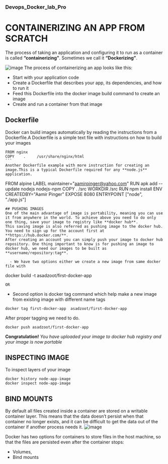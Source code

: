 ### Devops_Docker_lab_Pro
# CONTAINERIZING AN APP FROM SCRATCH
The process of taking an application and configuring it to run as a container is called **“containerizing”**. Sometimes we call it **“Dockerizing”**.

![image](https://user-images.githubusercontent.com/71556060/196003045-e9c2872b-b5fb-4230-b19f-7e4ee8fe2c62.png)
The process of containerizing an app looks like this:
  - Start with your application code
  - Create a Dockerfile that describes your app, its dependencies, and how to run it
  - Feed this Dockerfile into the docker image build command to create an image
  - Create and run a container from that image

## Dockerfile
Docker can build images automatically by reading the instructions from a Dockerfile.A Dockerfile is a simple text file with instructions on how to build your images
````
FROM nginx
COPY    .     /usr/share/nginx/html
```
Another Dockerfile example with more instruction for creating an image.This is a typical Dockerfile required for any **node.js** application.
````
FROM alpine
LABEL maintainer="aamirpinger@yahoo.com"
RUN apk add --update nodejs nodejs-npm
COPY      .     /src
WORKDIR /src
RUN npm install
ENV CREATEDBY="Aamir Pinger"
EXPOSE 8080
ENTRYPOINT ["node", "./app.js"]
````
## PUSHING IMAGES
One of the main advantage of image is portability, meaning you can use it from anywhere in the world. To achieve above you need to do only one thing, save your image to registry like **docker hub**.
This saving image is also referred as pushing image to the docker hub. You need to sign up for the account first at **https://hub.docker.com/**.
After creating an account you can simply push your image to docker hub repository. One thing important to know is for pushing an image to docker hub, we need our images to be built as **username/repository:tag**.

  - We have two options either we create a new image from same docker file with 
  ````
  docker build -t asadzoot/first-docker-app
  ````
  OR
  ````
  - Second option is docker tag command which help make a new image from existing image with different name tags
  ````
  docker tag first-docker-app  asadzoot/first-docker-app
  ````
After proper tagging we need to do.
````
docker push asadzoot/first-docker-app
````
**Congratulation!** _You have uploaded your image to docker hub registry and your image is now portable_

## INSPECTING IMAGE
To inspect layers of your image
````
docker history node-app-image
docker inspect node-app-image
````
## BIND MOUNTS

By default all files created inside a container are stored on a writable container layer. This means that the data doesn’t persist when that container no longer exists, and it can be difficult to get the data out of the container if another process needs it.
![image](https://user-images.githubusercontent.com/71556060/196003682-0d7a42e7-1972-4c6c-b244-513634937045.png)

Docker has two options for containers to store files in the host machine, so that the files are persisted even after the container stops: 
  - Volumes,
  - Bind mounts









